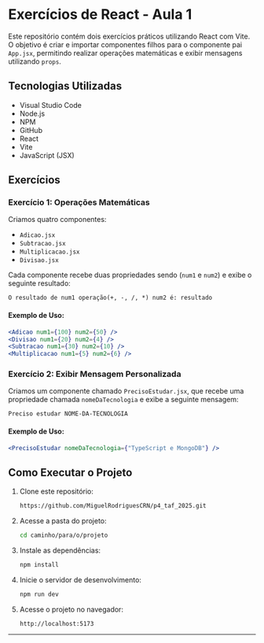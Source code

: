 # Exercícios de React - Aula 1

Este repositório contém dois exercícios práticos utilizando React com Vite. O objetivo é criar e importar componentes filhos para o componente pai `App.jsx`, permitindo realizar operações matemáticas e exibir mensagens utilizando `props`.

## Tecnologias Utilizadas
- Visual Studio Code
- Node.js
- NPM
- GitHub
- React
- Vite
- JavaScript (JSX)

## Exercícios

### Exercício 1: Operações Matemáticas
Criamos quatro componentes:

- `Adicao.jsx`
- `Subtracao.jsx`
- `Multiplicacao.jsx`
- `Divisao.jsx`

Cada componente recebe duas propriedades sendo (`num1` e `num2`) e exibe o seguinte resultado:

```
O resultado de num1 operação(+, -, /, *) num2 é: resultado
```

#### Exemplo de Uso:
```jsx
<Adicao num1={100} num2={50} />
<Divisao num1={20} num2={4} />
<Subtracao num1={30} num2={10} />
<Multiplicacao num1={5} num2={6} />
```

### Exercício 2: Exibir Mensagem Personalizada
Criamos um componente chamado `PrecisoEstudar.jsx`, que recebe uma propriedade chamada `nomeDaTecnologia` e exibe a seguinte mensagem:

```
Preciso estudar NOME-DA-TECNOLOGIA
```

#### Exemplo de Uso:
```jsx
<PrecisoEstudar nomeDaTecnologia={"TypeScript e MongoDB"} />
```

## Como Executar o Projeto

1. Clone este repositório:
   ```sh
   https://github.com/MiguelRodriguesCRN/p4_taf_2025.git
   ```

2. Acesse a pasta do projeto:
   ```sh
   cd caminho/para/o/projeto
   ```

3. Instale as dependências:
   ```sh
   npm install
   ```

4. Inicie o servidor de desenvolvimento:
   ```sh
   npm run dev
   ```

5. Acesse o projeto no navegador:
   ```
   http://localhost:5173
   ```

---

